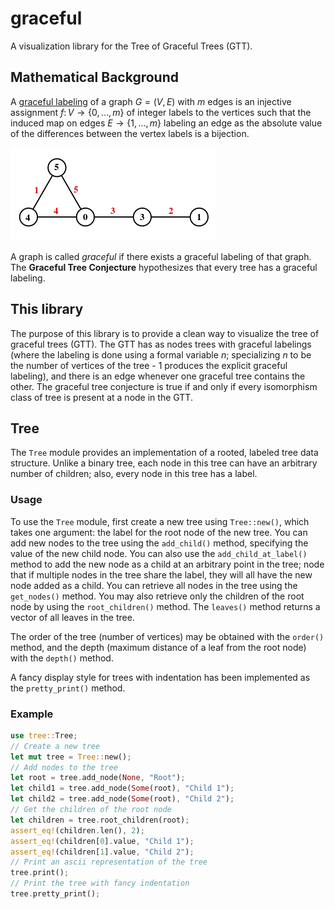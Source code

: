 

# graceful

A visualization library for the Tree of Graceful Trees (GTT).

## Mathematical Background

A [graceful labeling](https://en.wikipedia.org/wiki/Graceful_labeling) of a graph $G=(V,E)$ with $m$ edges is an injective assignment $f\colon V\to \{ 0,\ldots,m \}$ of integer labels to the vertices such that the induced map on edges $E\to \{ 1,\ldots,m \}$ labeling an edge as the absolute value of the differences between the vertex labels is a bijection.

![Example of a Graceful Labeling of a graph, taken from Wikipedia](330px-Graceful_labeling.svg.png)

A graph is called *graceful* if there exists a graceful labeling of that graph. The **Graceful Tree Conjecture** hypothesizes that every tree has a graceful labeling.

## This library

The purpose of this library is to provide a clean way to visualize the tree of graceful trees (GTT). The GTT has as nodes trees with graceful labelings (where the labeling is done using a formal variable $n$; specializing $n$ to be the number of vertices of the tree - 1 produces the explicit graceful labeling), and there is an edge whenever one graceful tree contains the other. The graceful tree conjecture is true if and only if every isomorphism class of tree is present at a node in the GTT.

## Tree

The `Tree` module provides an implementation of a rooted, labeled tree data structure. Unlike a binary tree,
each node in this tree can have an arbitrary number of children; also, every node in this tree has a label.

### Usage

To use the `Tree` module, first create a new tree using `Tree::new()`, which takes one argument: the label for the root node of the new tree. 
You can add new nodes to the tree using the `add_child()` method, specifying the value of the new child node. You can also use the `add_child_at_label()` method to add the new node as a child at an arbitrary point in the tree; node that if multiple nodes in the tree share the label, they will all have the new node added as a child.
You can retrieve all nodes in the tree using the `get_nodes()` method. 
You may also retrieve only the children of the root node by using the `root_children()` method.
The `leaves()` method returns a vector of all leaves in the tree.

The order of the tree (number of vertices) may be obtained with the `order()` method, and the depth (maximum distance of a leaf from the root node) with the `depth()` method.

A fancy display style for trees with indentation has been implemented as the `pretty_print()` method.


### Example

```rust
use tree::Tree;
// Create a new tree
let mut tree = Tree::new();
// Add nodes to the tree
let root = tree.add_node(None, "Root");
let child1 = tree.add_node(Some(root), "Child 1");
let child2 = tree.add_node(Some(root), "Child 2");
// Get the children of the root node
let children = tree.root_children(root);
assert_eq!(children.len(), 2);
assert_eq!(children[0].value, "Child 1");
assert_eq!(children[1].value, "Child 2");
// Print an ascii representation of the tree
tree.print();
// Print the tree with fancy indentation
tree.pretty_print();
```